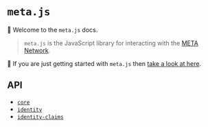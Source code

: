 # `meta.js`

👋 Welcome to the `meta.js` docs.

> `meta.js` is the JavaScript library for interacting with the
[META Network](https://github.com/meta-network/docs).

🚀 If you are just getting started with `meta.js` then
[take a look at here](getting-started.md).

## API

- [`core`](/meta.js)
- [`identity`](/identity)
- [`identity-claims`](/identity-claims)
